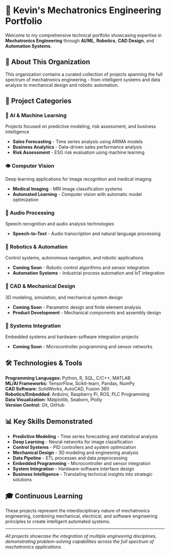 # 🤖 Kevin's Mechatronics Engineering Portfolio

Welcome to my comprehensive technical portfolio showcasing expertise in **Mechatronics Engineering** through **AI/ML**, **Robotics**, **CAD Design**, and **Automation Systems**.

## 🎯 About This Organization

This organization contains a curated collection of projects spanning the full spectrum of mechatronics engineering - from intelligent systems and data analysis to mechanical design and robotic automation.

## 📁 Project Categories

### 🤖 AI & Machine Learning
Projects focused on predictive modeling, risk assessment, and business intelligence
- **Sales Forecasting** - Time series analysis using ARIMA models
- **Business Analytics** - Data-driven sales performance analysis  
- **Risk Assessment** - ESG risk evaluation using machine learning

### 👁️ Computer Vision
Deep learning applications for image recognition and medical imaging
- **Medical Imaging** - MRI image classification systems
- **Automated Learning** - Computer vision with automatic model optimization

### 🎵 Audio Processing
Speech recognition and audio analysis technologies
- **Speech-to-Text** - Audio transcription and natural language processing

### 🦾 Robotics & Automation
Control systems, autonomous navigation, and robotic applications
- **Coming Soon** - Robotic control algorithms and sensor integration
- **Automation Systems** - Industrial process automation and IoT integration

### 🎨 CAD & Mechanical Design
3D modeling, simulation, and mechanical system design
- **Coming Soon** - Parametric design and finite element analysis
- **Product Development** - Mechanical components and assembly design

### 📡 Systems Integration
Embedded systems and hardware-software integration projects
- **Coming Soon** - Microcontroller programming and sensor networks

## 🛠️ Technologies & Tools

**Programming Languages:** Python, R, SQL, C/C++, MATLAB  
**ML/AI Frameworks:** TensorFlow, Scikit-learn, Pandas, NumPy  
**CAD Software:** SolidWorks, AutoCAD, Fusion 360  
**Robotics/Embedded:** Arduino, Raspberry Pi, ROS, PLC Programming  
**Data Visualization:** Matplotlib, Seaborn, Plotly  
**Version Control:** Git, GitHub

## 📊 Key Skills Demonstrated

- **Predictive Modeling** - Time series forecasting and statistical analysis
- **Deep Learning** - Neural networks for image classification
- **Control Systems** - PID controllers and system optimization
- **Mechanical Design** - 3D modeling and engineering analysis
- **Data Pipeline** - ETL processes and data preprocessing
- **Embedded Programming** - Microcontroller and sensor integration
- **System Integration** - Hardware-software interface design
- **Business Intelligence** - Translating technical insights into strategic solutions

## 🎓 Continuous Learning

These projects represent the interdisciplinary nature of mechatronics engineering, combining mechanical, electrical, and software engineering principles to create intelligent automated systems.

---

*All projects showcase the integration of multiple engineering disciplines, demonstrating problem-solving capabilities across the full spectrum of mechatronics applications.*
